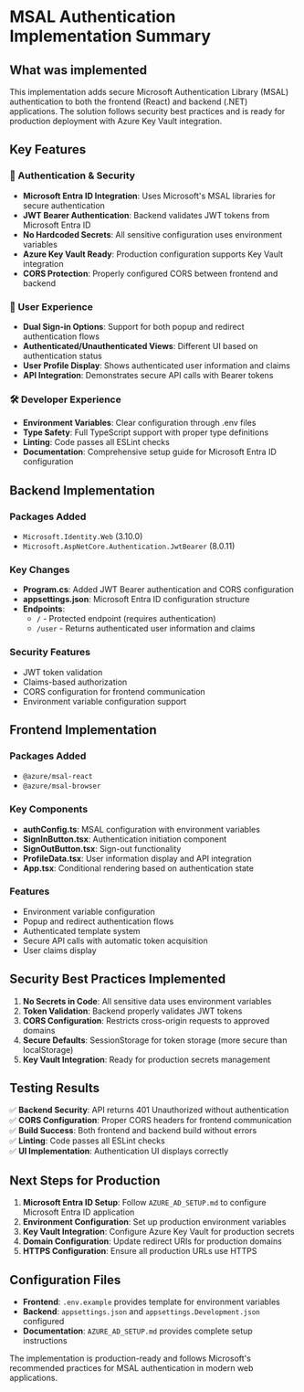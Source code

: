 # MSAL Authentication Implementation Summary

## What was implemented

This implementation adds secure Microsoft Authentication Library (MSAL) authentication to both the frontend (React) and backend (.NET) applications. The solution follows security best practices and is ready for production deployment with Azure Key Vault integration.

## Key Features

### 🔐 Authentication & Security
- **Microsoft Entra ID Integration**: Uses Microsoft's MSAL libraries for secure authentication
- **JWT Bearer Authentication**: Backend validates JWT tokens from Microsoft Entra ID
- **No Hardcoded Secrets**: All sensitive configuration uses environment variables
- **Azure Key Vault Ready**: Production configuration supports Key Vault integration
- **CORS Protection**: Properly configured CORS between frontend and backend

### 🚀 User Experience
- **Dual Sign-in Options**: Support for both popup and redirect authentication flows
- **Authenticated/Unauthenticated Views**: Different UI based on authentication status
- **User Profile Display**: Shows authenticated user information and claims
- **API Integration**: Demonstrates secure API calls with Bearer tokens

### 🛠 Developer Experience
- **Environment Variables**: Clear configuration through .env files
- **Type Safety**: Full TypeScript support with proper type definitions
- **Linting**: Code passes all ESLint checks
- **Documentation**: Comprehensive setup guide for Microsoft Entra ID configuration

## Backend Implementation

### Packages Added
- `Microsoft.Identity.Web` (3.10.0)
- `Microsoft.AspNetCore.Authentication.JwtBearer` (8.0.11)

### Key Changes
- **Program.cs**: Added JWT Bearer authentication and CORS configuration
- **appsettings.json**: Microsoft Entra ID configuration structure
- **Endpoints**: 
  - `/` - Protected endpoint (requires authentication)
  - `/user` - Returns authenticated user information and claims

### Security Features
- JWT token validation
- Claims-based authorization
- CORS configuration for frontend communication
- Environment variable configuration support

## Frontend Implementation

### Packages Added
- `@azure/msal-react`
- `@azure/msal-browser`

### Key Components
- **authConfig.ts**: MSAL configuration with environment variables
- **SignInButton.tsx**: Authentication initiation component
- **SignOutButton.tsx**: Sign-out functionality
- **ProfileData.tsx**: User information display and API integration
- **App.tsx**: Conditional rendering based on authentication state

### Features
- Environment variable configuration
- Popup and redirect authentication flows
- Authenticated template system
- Secure API calls with automatic token acquisition
- User claims display

## Security Best Practices Implemented

1. **No Secrets in Code**: All sensitive data uses environment variables
2. **Token Validation**: Backend properly validates JWT tokens
3. **CORS Configuration**: Restricts cross-origin requests to approved domains
4. **Secure Defaults**: SessionStorage for token storage (more secure than localStorage)
5. **Key Vault Integration**: Ready for production secrets management

## Testing Results

✅ **Backend Security**: API returns 401 Unauthorized without authentication  
✅ **CORS Configuration**: Proper CORS headers for frontend communication  
✅ **Build Success**: Both frontend and backend build without errors  
✅ **Linting**: Code passes all ESLint checks  
✅ **UI Implementation**: Authentication UI displays correctly  

## Next Steps for Production

1. **Microsoft Entra ID Setup**: Follow `AZURE_AD_SETUP.md` to configure Microsoft Entra ID application
2. **Environment Configuration**: Set up production environment variables
3. **Key Vault Integration**: Configure Azure Key Vault for production secrets
4. **Domain Configuration**: Update redirect URIs for production domains
5. **HTTPS Configuration**: Ensure all production URLs use HTTPS

## Configuration Files

- **Frontend**: `.env.example` provides template for environment variables
- **Backend**: `appsettings.json` and `appsettings.Development.json` configured
- **Documentation**: `AZURE_AD_SETUP.md` provides complete setup instructions

The implementation is production-ready and follows Microsoft's recommended practices for MSAL authentication in modern web applications.